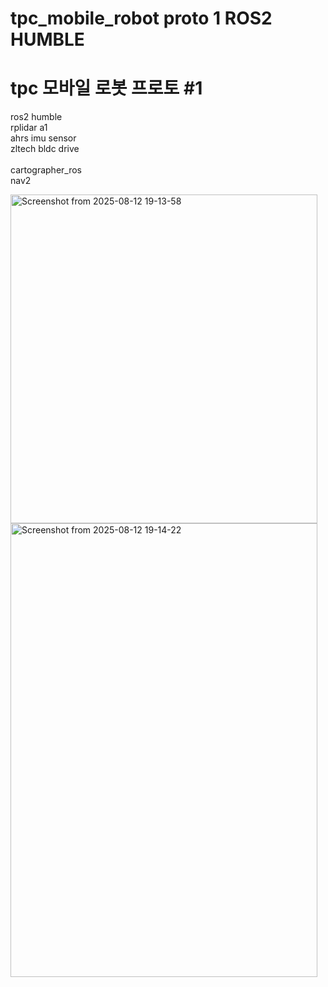 # tpc_mobile_robot proto 1 ROS2 HUMBLE

<h1>tpc 모바일 로봇 프로토 #1</h1>

ros2 humble<br>
rplidar a1<br>
ahrs imu sensor<br>
zltech bldc drive<br>
<br>
cartographer_ros<br>
nav2<br>



<img width="491" height="526" alt="Screenshot from 2025-08-12 19-13-58" src="https://github.com/user-attachments/assets/89156e0a-95ba-413e-b4bc-aa032b59abe3" />      <img width="491" height="726" alt="Screenshot from 2025-08-12 19-14-22" src="https://github.com/user-attachments/assets/cdbcb9a6-e245-47cf-85f0-f2a9cbe49835" />
